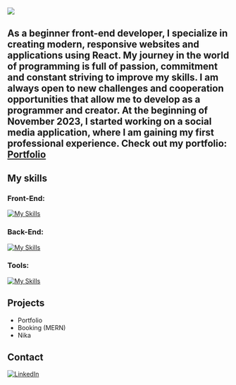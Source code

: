 
<h1 align="start">
    <img src="https://readme-typing-svg.herokuapp.com/?font=Righteous&size=35&center=true&vCenter=true&width=500&height=70&duration=5000&lines=Hi+I'm+Tomasz+Grobelski!;&color=ffffff" />
</h1>

<h2 align="start">As a beginner front-end developer, I specialize in creating modern, responsive websites and applications using React. My journey in the world of programming is full of passion, commitment and constant striving to improve my skills. I am always open to new challenges and cooperation opportunities that allow me to develop as a programmer and creator. At the beginning of November 2023, I started working on a social media application, where I am gaining my first professional experience.
<span style="margin-top: 20px;">Check out my portfolio: <a href="https://portfolio-iota-eight-45.vercel.app/" target="_blank">Portfolio</a>   </span>
</h2>




## My skills

<h3 align="left">Front-End:</h3>

[![My Skills](https://skillicons.dev/icons?i=html,css,sass,tailwind,js,ts,react)](https://skillicons.dev)
<h3 align="left">Back-End:</h3>

[![My Skills](https://skillicons.dev/icons?i=nodejs,express,mongodb)](https://skillicons.dev)

<h3 align="left">Tools:</h3>

[![My Skills](https://skillicons.dev/icons?i=vscode,git,babel,webpack,vite)](https://skillicons.dev)


## Projects
- Portfolio
- Booking (MERN)
- Nika


## Contact 

[![LinkedIn](https://img.icons8.com/?size=48&id=13930&format=png)](https://www.linkedin.com/in/tomasz-grobelski-6182b4145/)
